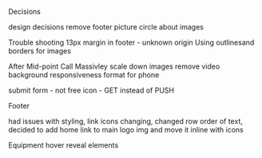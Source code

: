 Decisions

design decisions
remove footer picture
circle about images



Trouble shooting
13px margin in footer - unknown origin
Using outlinesand borders for images


After Mid-point Call
Massivley scale down images
remove video background
responsiveness
format for phone

submit form - not free icon - GET instead of PUSH



Footer

had issues with styling, link icons changing, changed row order of text, decided to add home link to main logo img and move it inline with icons

Equipment
hover reveal elements
